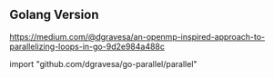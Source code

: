 ## Golang Version

https://medium.com/@dgravesa/an-openmp-inspired-approach-to-parallelizing-loops-in-go-9d2e984a488c

import "github.com/dgravesa/go-parallel/parallel"
